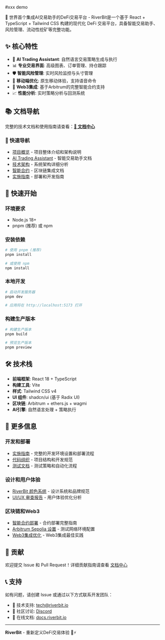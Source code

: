 #xxx demo

🚀 世界首个集成AI交易助手的DeFi交易平台 - RiverBit是一个基于 React + TypeScript + Tailwind CSS 构建的现代化 DeFi 交易平台，具备智能交易助手、风险管理、流动性挖矿等完整功能。

## ✨ 核心特性

- 🤖 **AI Trading Assistant**: 自然语言交易策略生成与执行
- 📊 **专业交易界面**: 高级图表、订单管理、持仓跟踪 
- 🛡️ **智能风险管理**: 实时风险监控与头寸管理
- 📱 **移动端优化**: 原生移动体验，支持语音命令
- 🔗 **Web3集成**: 基于Arbitrum的完整智能合约支持
- 📈 **性能分析**: 实时策略分析与回测系统

## 📚 文档导航

完整的技术文档和使用指南请查看：**[📖 文档中心](./docs/README.md)**

### 🚀 快速导航
- [项目概览](./PROJECT_OVERVIEW.md) - 项目整体介绍和架构说明
- [AI Trading Assistant](./docs/AI_TRADING_ASSISTANT.md) - 智能交易助手文档
- [技术架构](./ARCHITECTURE_SUMMARY.md) - 系统架构详细分析  
- [智能合约](./contracts/README.md) - 区块链集成文档
- [实施指南](./IMPLEMENTATION_GUIDE.md) - 部署和开发指南

## 🚀 快速开始

### 环境要求
- Node.js 18+ 
- pnpm (推荐) 或 npm

### 安装依赖
```bash
# 使用 pnpm (推荐)
pnpm install

# 或使用 npm
npm install
```

### 本地开发
```bash
# 启动开发服务器
pnpm dev

# 应用将在 http://localhost:5173 打开
```

### 构建生产版本
```bash
# 构建生产版本
pnpm build

# 预览生产版本
pnpm preview
```

## 🛠️ 技术栈

- **前端框架**: React 18 + TypeScript
- **构建工具**: Vite 
- **样式**: Tailwind CSS v4
- **UI 组件**: shadcn/ui (基于 Radix UI)
- **区块链**: Arbitrum + ethers.js + wagmi
- **AI引擎**: 自然语言处理 + 策略执行

## 📖 更多信息

### 开发和部署
- [实施指南](./IMPLEMENTATION_GUIDE.md) - 完整的开发环境设置和部署流程
- [代码组织](./CODE_ORGANIZATION.md) - 项目结构和开发规范
- [测试文档](./testing/README.md) - 测试策略和自动化流程

### 设计和用户体验  
- [RiverBit 颜色系统](./RIVERBIT_COLOR_SYSTEM.md) - 设计系统和品牌规范
- [UI/UX 审查报告](./DEX_UI_UX_REVIEW_REPORT.md) - 用户体验优化分析

### 区块链和Web3
- [智能合约部署](./contracts/DEPLOYMENT_GUIDE.md) - 合约部署完整指南
- [Arbitrum Sepolia 设置](./ARBITRUM_SEPOLIA_SETUP.md) - 测试网络环境配置
- [Web3集成优化](./WEB3_INTEGRATION_OPTIMIZATION_GUIDE.md) - Web3集成最佳实践

## 🤝 贡献

欢迎提交 Issue 和 Pull Request！详细贡献指南请查看 [文档中心](./docs/README.md)

## 📞 支持

如有问题，请创建 Issue 或通过以下方式联系开发团队：
- 📧 技术支持: tech@riverbit.io  
- 💬 社区讨论: [Discord](https://discord.gg/riverbit)
- 📖 在线文档: [docs.riverbit.io](https://docs.riverbit.io)

---

**RiverBit** - 重新定义DeFi交易体验 🌊⚡



